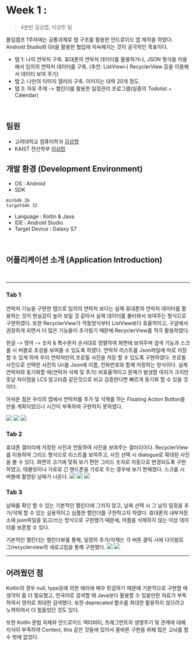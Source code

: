 # Week 1 : 


> 4분반 김상엽, 이상민 팀

몰입캠프 1주차에는 공통과제로 탭 구조를 활용한 안드로이드 앱 제작을 하였다.
Android Studio와 Git을 활용한 협업에 익숙해지는 것이 궁극적인 목표이다.
* 탭 1: 나의 연락처 구축. 휴대폰의 연락처 데이터를 활용하거나, JSON 형식을 이용해서 임의의 연락처 데이터를 구축. (추천: ListView나 RecyclerView 등을 이용해서 데이터 보여 주기)
* 탭 2: 나만의 이미지 갤러리 구축. 이미지는 대략 20개 정도.
* 탭 3: 자유 주제 -> 캘린더를 활용한 일정관리 프로그램(일종의 Todolist + Calendar)


<br/>

## 팀원

* 고려대학교 컴퓨터학과 [김상엽](https://github.com/beoygnas)
* KAIST 전산학부 [이상민](https://github.com/alex6095)

## 개발 환경 (Development Environment)

* OS : Android
* SDK 
```
minSdk 26
targetSdk 32
```
* Language : Kotlin & Java
* IDE : Android Studio
* Target Device : Galaxy S7




<br/>

## 어플리케이션 소개 (Application Introduction)



<br/>

***

### Tab 1

연락처 기능을 구현한 탭으로 임의의 연락처 보다는 실제 휴대폰의 연락처 데이터를 활용하는 것이 현실감이 높아 보일 것 같아서 실제 데이터를 불러와서 보여주는 형식으로 구현하였다. 또한 RecyclerView가 작동방식부터 ListView보다 효율적이고, 구글에서 권장하게 되면서 더 많은 기능들이 추가됬기 때문에 RecyclerView를 적극 활용하였다.


한글 -> 영어 -> 숫자 & 특수문자 순서대로 정렬하여 화면에 보여주며 검색 기능과 스크롤 시 버블로 초성을 보여줄 수 있도록 하였다. 연락처 리스트를 Json파일에 따로 저장할 수 있게 하여 우리 연락처만의 프로필 사진을 저장 할 수 있도록 구현하였다. 프로필 사진으로 선택한 사진의 Uri를 Json에 이름, 전화번호와 함께 저장하는 방식이다. 실제 연락처와 동기화할 때(연락처 삭제 및 추가) 비효율적이고 문제가 발생할 여지가 크지만 훗날 차이점을 LCS 알고리즘 같은것으로 비교 검증한다면 빠르게 동기화 할 수 있을 것이다.

아쉬운 점은 우리의 앱에서 연락처를 추가 및 삭제를 하는 Floating Action Button을 만들 계획이었으나 시간이 부족하여 구현하지 못하였다.

![](https://i.imgur.com/yVtzynq.jpg)
![](https://i.imgur.com/60Ky8DD.jpg)
![](https://i.imgur.com/eDVwBAg.jpg)


### Tab 2

휴대폰 갤러리에 저장된 사진과 연동하여 사진을 보여주는 갤러리이다. RecyclerView를 이용하여 그리드 형식으로 리스트를 보여주고, 사진 선택 시 dialogue로 확대된 사진을 볼 수 있다. 화면의 크기에 맞춰 보기 편한 그리드 숫자로 자동으로 변경되도록 구현하였고, 태블릿이나 가로로 긴 핸드폰을 가로로 두는 경우에 보기 편해졌다. 스크롤 시 버블에 촬영된 날짜가 나온다.
![](https://i.imgur.com/Ji25a0g.jpg)
![](https://i.imgur.com/MnTl0kR.png)
![](https://i.imgur.com/RTw2ihO.jpg)





### Tab 3

날짜를 확인 할 수 있는 기본적인 캘린더에 그치지 않고, 날짜 선택 시 그 날의 일정을 추가/삭제 할 수 있는 실용적이고 심플한 캘린더를 구현하고자 하였다. 휴대폰의 내부저장소에 json파일을 읽고/쓰는 방식으로 구현했기 때문에, 어플을 삭제하지 않는 이상 데이터를 보존할 수 있다.

기본적인 캘린더는 캘린더뷰를 통해, 일정의 추가/삭제는 각 버튼 클릭 시에 다이얼로그/recyclerview의 새로고침을 통해 구현했다. 
![](https://i.imgur.com/wk2GxNw.jpg)
![](https://i.imgur.com/d03JxGr.jpg)



***

## 어려웠던 점

 Kotlin의 경우 null, type등에 의한 에러에 매우 민감하기 때문에 기본적으로 구현할 때 생각이 좀 더 필요했고, 한국어로 검색할 때 Java보다 활용할 수 있을만한 자료가 부족하여서 영어로 최대한 검색했다. 또한 deprecated 함수를 최대한 활용하지 않으려고 노력하여서 더 힘들었던 것도 있다.
 
 또한 Kotlin 문법 자체와 안드로이드 액티비티, 프래그먼트의 생명주기 및 관계에 대해 지식이 부족하여 Context, this 같은 것들에 있어서 올바른 구현을 위해 많은 고뇌를 할 수 밖에 없었다.
